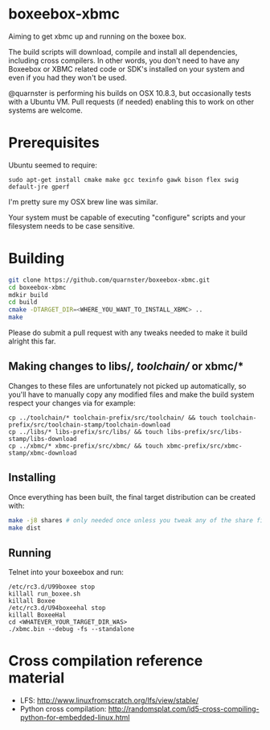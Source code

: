 boxeebox-xbmc
=============

Aiming to get xbmc up and running on the boxee box.

The build scripts will download, compile and install all dependencies,
including cross compilers. In other words, you don't need to have any
Boxeebox or XBMC related code or SDK's installed on your system and even if you had
they won't be used.

@quarnster is performing his builds on OSX 10.8.3, but occasionally tests with a Ubuntu VM.
Pull requests (if needed) enabling this to work on other systems are welcome.

# Prerequisites

Ubuntu seemed to require:
```
sudo apt-get install cmake make gcc texinfo gawk bison flex swig default-jre gperf
```

I'm pretty sure my OSX brew line was similar.

Your system must be capable of executing "configure" scripts and your filesystem needs
to be case sensitive.

# Building

```bash
git clone https://github.com/quarnster/boxeebox-xbmc.git
cd boxeebox-xbmc
mdkir build
cd build
cmake -DTARGET_DIR=<WHERE_YOU_WANT_TO_INSTALL_XBMC> ..
make
```

Please do submit a pull request with any tweaks needed to make it build alright this far.

## Making changes to libs/*, toolchain/* or xbmc/*

Changes to these files are unfortunately not picked up automatically, so you'll have to
manually copy any modified files and make the build system respect your changes via
for example:

```
cp ../toolchain/* toolchain-prefix/src/toolchain/ && touch toolchain-prefix/src/toolchain-stamp/toolchain-download
cp ../libs/* libs-prefix/src/libs/ && touch libs-prefix/src/libs-stamp/libs-download
cp ../xbmc/* xbmc-prefix/src/xbmc/ && touch xbmc-prefix/src/xbmc-stamp/xbmc-download
```

## Installing

Once everything has been built, the final target distribution can be created with:

```bash
make -j8 shares # only needed once unless you tweak any of the share files
make dist
```

## Running

Telnet into your boxeebox and run:
```
/etc/rc3.d/U99boxee stop
killall run_boxee.sh
killall Boxee
/etc/rc3.d/U94boxeehal stop
killall BoxeeHal
cd <WHATEVER_YOUR_TARGET_DIR_WAS>
./xbmc.bin --debug -fs --standalone
```

# Cross compilation reference material

* LFS: http://www.linuxfromscratch.org/lfs/view/stable/
* Python cross compilation: http://randomsplat.com/id5-cross-compiling-python-for-embedded-linux.html
